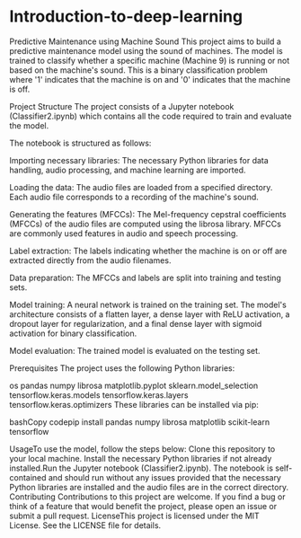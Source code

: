 # Introduction-to-deep-learning

Predictive Maintenance using Machine Sound
This project aims to build a predictive maintenance model using the sound of machines. The model is trained to classify whether a specific machine (Machine 9) is running or not based on the machine's sound. This is a binary classification problem where '1' indicates that the machine is on and '0' indicates that the machine is off.

Project Structure
The project consists of a Jupyter notebook (Classifier2.ipynb) which contains all the code required to train and evaluate the model.

The notebook is structured as follows:

Importing necessary libraries: The necessary Python libraries for data handling, audio processing, and machine learning are imported.

Loading the data: The audio files are loaded from a specified directory. Each audio file corresponds to a recording of the machine's sound.

Generating the features (MFCCs): The Mel-frequency cepstral coefficients (MFCCs) of the audio files are computed using the librosa library. MFCCs are commonly used features in audio and speech processing.

Label extraction: The labels indicating whether the machine is on or off are extracted directly from the audio filenames.

Data preparation: The MFCCs and labels are split into training and testing sets.

Model training: A neural network is trained on the training set. The model's architecture consists of a flatten layer, a dense layer with ReLU activation, a dropout layer for regularization, and a final dense layer with sigmoid activation for binary classification.

Model evaluation: The trained model is evaluated on the testing set.

Prerequisites
The project uses the following Python libraries:

os
pandas
numpy
librosa
matplotlib.pyplot
sklearn.model_selection
tensorflow.keras.models
tensorflow.keras.layers
tensorflow.keras.optimizers
These libraries can be installed via pip:

bashCopy codepip install pandas numpy librosa matplotlib scikit-learn tensorflow

UsageTo use the model, follow the steps below:
Clone this repository to your local machine.
Install the necessary Python libraries if not already installed.Run the Jupyter notebook (Classifier2.ipynb).
The notebook is self-contained and should run without any issues provided that the necessary Python libraries are installed and the audio files are in the correct directory.
Contributing
Contributions to this project are welcome. If you find a bug or think of a feature that would benefit the project, please open an issue or submit a pull request.
LicenseThis project is licensed under the MIT License. See the LICENSE file for details.
